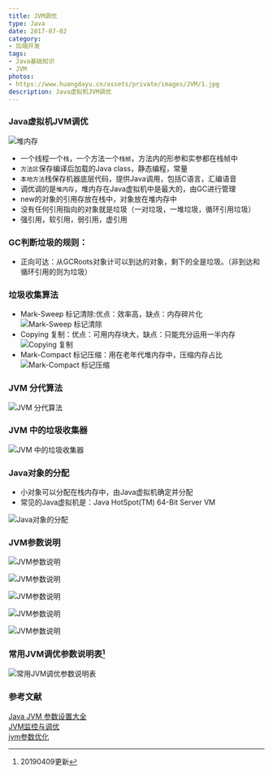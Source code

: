 ```yaml
---
title: JVM调优
type: Java
date: 2017-07-02
category: 
- 后端开发
tags:
- Java基础知识
- JVM
photos:
- https://www.huangdayu.cn/assets/private/images/JVM/1.jpg
description: Java虚拟机JVM调优
---
```


### Java虚拟机JVM调优

![堆内存](https://www.huangdayu.cn/assets/private/images/JVM/2.png "堆内存")

* 一个线程一个`栈`，一个方法一个`栈帧`，方法内的形参和实参都在栈帧中
* `方法区`保存编译后加载的Java class，静态编程，常量
* `本地方法`栈保存机器底层代码，提供Java调用，包括C语言，汇编语音
* 调优调的是`堆内存`，堆内存在Java虚拟机中是最大的，由GC进行管理
* new的对象的引用存放在栈中，对象放在堆内存中
* 没有任何引用指向的对象就是垃圾（一对垃圾，一堆垃圾，循环引用垃圾）
* 强引用，软引用，弱引用，虚引用


### GC判断垃圾的规则：

* 正向可达：从GCRoots对象计可以到达的对象，剩下的全是垃圾。（非到达和循环引用的则为垃圾）

### 垃圾收集算法

* Mark-Sweep 标记清除:优点：效率高，缺点：内存碎片化
![Mark-Sweep 标记清除](https://www.huangdayu.cn/assets/private/images/JVM/3.png "Mark-Sweep 标记清除")
* Copying 复制：优点：可用内存块大，缺点：只能充分运用一半内存
![Copying 复制](https://www.huangdayu.cn/assets/private/images/JVM/4.png "Copying 复制")
* Mark-Compact 标记压缩：用在老年代堆内存中，压缩内存占比
![Mark-Compact 标记压缩](https://www.huangdayu.cn/assets/private/images/JVM/5.png "Mark-Compact 标记压缩")

### JVM 分代算法

![JVM 分代算法](https://www.huangdayu.cn/assets/private/images/JVM/6.png "JVM 分代算法")

### JVM 中的垃圾收集器

![JVM 中的垃圾收集器](https://www.huangdayu.cn/assets/private/images/JVM/7.png "JVM 中的垃圾收集器")

### Java对象的分配

- 小对象可以分配在栈内存中，由Java虚拟机确定并分配
- 常见的Java虚拟机是：Java HotSpot(TM) 64-Bit Server VM

![Java对象的分配](https://www.huangdayu.cn/assets/private/images/JVM/8.png "Java对象的分配")

### JVM参数说明

![JVM参数说明](https://www.huangdayu.cn/assets/private/images/JVM/9.png "JVM参数说明")

![JVM参数说明](https://www.huangdayu.cn/assets/private/images/JVM/10.png)

![JVM参数说明](https://www.huangdayu.cn/assets/private/images/JVM/11.png)

![JVM参数说明](https://www.huangdayu.cn/assets/private/images/JVM/12.png)

![JVM参数说明](https://www.huangdayu.cn/assets/private/images/JVM/13.png)

### 常用JVM调优参数说明表[^20190409]

![常用JVM调优参数说明表](https://www.huangdayu.cn/assets/private/images/JVM/14.png)

### 参考文献
[Java JVM 参数设置大全](http://www.51gjie.com/java/551.html)  
[JVM监控与调优](http://www.importnew.com/21441.html)  
[jvm参数优化](https://dashidan.com/article/java/basic/22.html)  

[^20190409]: 20190409更新